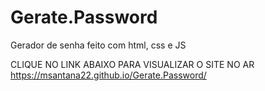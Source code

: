 # Gerate.Password
Gerador de senha feito com html, css e JS

CLIQUE NO LINK ABAIXO PARA VISUALIZAR O SITE NO AR
<BR>
https://msantana22.github.io/Gerate.Password/
